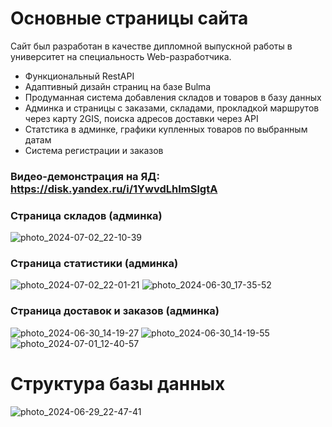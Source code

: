 # Основные страницы сайта

Сайт был разработан в качестве дипломной выпускной работы в университет на специальность Web-разработчика.
- Функциональный RestAPI
- Адаптивный дизайн страниц на базе Bulma
- Продуманная система добавления складов и товаров в базу данных
- Админка и страницы с заказами, складами, прокладкой маршрутов через карту 2GIS, поиска адресов доставки через API
- Статстика в админке, графики купленных товаров по выбранным датам
- Система регистрации и заказов

### Видео-демонстрация на ЯД: https://disk.yandex.ru/i/1YwvdLhImSlgtA

### Страница складов (админка)
![photo_2024-07-02_22-10-39](https://github.com/user-attachments/assets/ddb88eca-3082-48b7-a490-5ea994d0545c)

### Страница статистики (админка)
![photo_2024-07-02_22-01-21](https://github.com/user-attachments/assets/63922d94-7be8-4f48-b79f-11c3ffb7440d)
![photo_2024-06-30_17-35-52](https://github.com/user-attachments/assets/f6fb5e60-94e1-400f-be18-42691d249de7)

### Страница доставок и заказов (админка)
![photo_2024-06-30_14-19-27](https://github.com/user-attachments/assets/a84f02b8-c77d-4ade-ab28-b2e3baf1adf9)
![photo_2024-06-30_14-19-55](https://github.com/user-attachments/assets/3c86e6a9-9755-42fc-9e63-064c4e89f74a)
![photo_2024-07-01_12-40-57](https://github.com/user-attachments/assets/0e73e235-5f71-4a75-8a9b-ecfc035150bd)

# Структура базы данных
![photo_2024-06-29_22-47-41](https://github.com/user-attachments/assets/3a1ec33d-9d96-4e00-af7a-cf4be83495b7)
